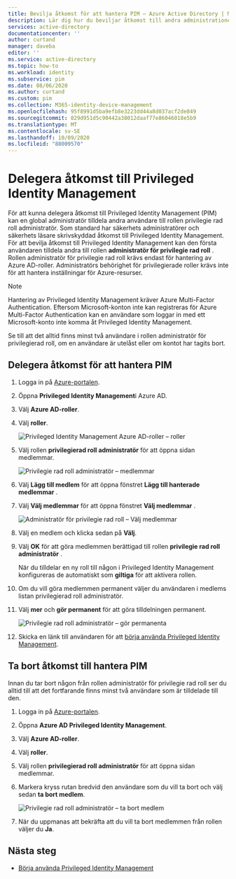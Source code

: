 ```yaml
---
title: Bevilja åtkomst för att hantera PIM – Azure Active Directory | Microsoft Docs
description: Lär dig hur du beviljar åtkomst till andra administrationer för att hantera Azure AD Privileged Identity Management (PIM).
services: active-directory
documentationcenter: ''
author: curtand
manager: daveba
editor: ''
ms.service: active-directory
ms.topic: how-to
ms.workload: identity
ms.subservice: pim
ms.date: 08/06/2020
ms.author: curtand
ms.custom: pim
ms.collection: M365-identity-device-management
ms.openlocfilehash: 95f8991d5ba9efb8e3223dd44a8d037acf2de849
ms.sourcegitcommit: 829d951d5c90442a38012daaf77e86046018e5b9
ms.translationtype: MT
ms.contentlocale: sv-SE
ms.lasthandoff: 10/09/2020
ms.locfileid: "88009570"
---
```

# <a name="delegate-access-to-privileged-identity-management"></a>Delegera åtkomst till Privileged Identity Management

För att kunna delegera åtkomst till Privileged Identity Management (PIM) kan en global administratör tilldela andra användare till rollen privilegie rad roll administratör. Som standard har säkerhets administratörer och säkerhets läsare skrivskyddad åtkomst till Privileged Identity Management. För att bevilja åtkomst till Privileged Identity Management kan den första användaren tilldela andra till rollen **administratör för privilegie rad roll** . Rollen administratör för privilegie rad roll krävs endast för hantering av Azure AD-roller. Administratörs behörighet för privilegierade roller krävs inte för att hantera inställningar för Azure-resurser.

> [!NOTE]
> Hantering av Privileged Identity Management kräver Azure Multi-Factor Authentication. Eftersom Microsoft-konton inte kan registreras för Azure Multi-Factor Authentication kan en användare som loggar in med ett Microsoft-konto inte komma åt Privileged Identity Management.

Se till att det alltid finns minst två användare i rollen administratör för privilegierad roll, om en användare är utelåst eller om kontot har tagits bort.

## <a name="delegate-access-to-manage-pim"></a>Delegera åtkomst för att hantera PIM

1. Logga in på [Azure-portalen](https://portal.azure.com/).

1. Öppna **Privileged Identity Management**i Azure AD.

1. Välj **Azure AD-roller**.

1. Välj **roller**.

    ![Privileged Identity Management Azure AD-roller – roller](./media/pim-how-to-give-access-to-pim/pim-directory-roles-roles.png)

1. Välj rollen **privilegierad roll administratör** för att öppna sidan medlemmar.

    ![Privilegie rad roll administratör – medlemmar](./media/pim-how-to-give-access-to-pim/pim-pra-members.png)

1. Välj **Lägg till medlem**  för att öppna fönstret **Lägg till hanterade medlemmar** .

1. Välj **Välj medlemmar** för att öppna fönstret **Välj medlemmar** .

    ![Administratör för privilegie rad roll – Välj medlemmar](./media/pim-how-to-give-access-to-pim/pim-pra-select-members.png)

1. Välj en medlem och klicka sedan på **Välj**.

1. Välj **OK** för att göra medlemmen berättigad till rollen **privilegie rad roll administratör** .

    När du tilldelar en ny roll till någon i Privileged Identity Management konfigureras de automatiskt som **giltiga** för att aktivera rollen.

1. Om du vill göra medlemmen permanent väljer du användaren i medlems listan privilegierad roll administratör.

1. Välj **mer** och **gör permanent** för att göra tilldelningen permanent.

    ![Privilegie rad roll administratör – gör permanenta](./media/pim-how-to-give-access-to-pim/pim-pra-make-permanent.png)

1. Skicka en länk till användaren för att [börja använda Privileged Identity Management](pim-getting-started.md).

## <a name="remove-access-to-manage-pim"></a>Ta bort åtkomst till hantera PIM

Innan du tar bort någon från rollen administratör för privilegie rad roll ser du alltid till att det fortfarande finns minst två användare som är tilldelade till den.

1. Logga in på [Azure-portalen](https://portal.azure.com/).

1. Öppna **Azure AD Privileged Identity Management**.

1. Välj **Azure AD-roller**.

1. Välj **roller**.

1. Välj rollen **privilegierad roll administratör** för att öppna sidan medlemmar.

1. Markera kryss rutan bredvid den användare som du vill ta bort och välj sedan **ta bort medlem**.

    ![Privilegie rad roll administratör – ta bort medlem](./media/pim-how-to-give-access-to-pim/pim-pra-remove-member.png)

1. När du uppmanas att bekräfta att du vill ta bort medlemmen från rollen väljer du **Ja**.

## <a name="next-steps"></a>Nästa steg

- [Börja använda Privileged Identity Management](pim-getting-started.md)

